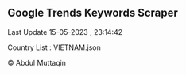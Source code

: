 

## Google Trends Keywords Scraper 
 
Last Update 15-05-2023 , 23:14:42

Country List :
VIETNAM.json



© Abdul Muttaqin 
